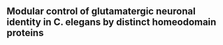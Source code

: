 ##  Modular control of glutamatergic neuronal identity in C. elegans by distinct homeodomain proteins 
